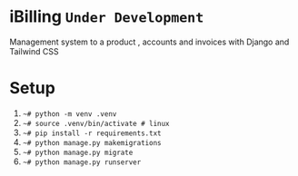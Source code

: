 # iBilling `Under Development`
Management system to a product , accounts and invoices with Django and Tailwind CSS


# Setup 
1) `~# python -m venv .venv `
2) `~# source .venv/bin/activate # linux `
3) `~# pip install -r requirements.txt `
5) `~# python manage.py makemigrations`
6) `~# python manage.py migrate`
7) `~# python manage.py runserver`